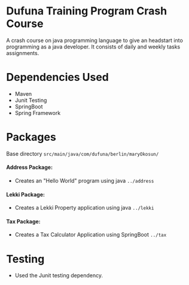 # Dufuna Training Program Crash Course
A crash course on java programming language to give an headstart
into programming as a java developer. It consists of daily and weekly tasks
assignments.

# Dependencies Used
- Maven
- Junit Testing
- SpringBoot
- Spring Framework

# Packages
Base directory  `src/main/java/com/dufuna/berlin/maryOkosun/`
#### Address Package:
- Creates an "Hello World" program  using java `../address`
#### Lekki Package:
- Creates a Lekki Property application using java `../lekki`
#### Tax Package:
- Creates a Tax Calculator Application using SpringBoot `../tax`

# Testing
- Used the Junit testing dependency.

